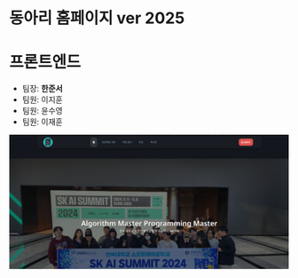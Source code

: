 # 동아리 홈페이지 ver 2025

# 프론트엔드

- 팀장: **한준서**
- 팀원: 이지훈
- 팀원: 윤수영
- 팀원: 이재훈

![메인화면](./images/image.png)
